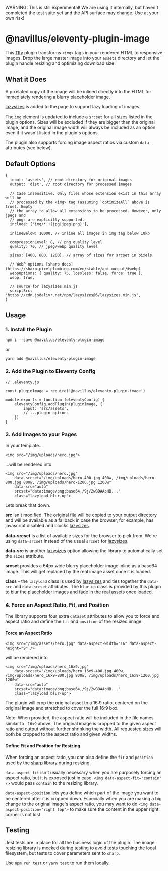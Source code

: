 WARNING:  This is still experimental!  We are using it internally, but haven't completed the test suite yet and the API surface may change.  Use at your own risk!


# @navillus/eleventy-plugin-image

This [11ty](https://11ty.dev) plugin transforms `<img>` tags in your rendered HTML to responsive images. Drop the large master image into your `assets` directory and let the plugin handle resizing and optimizing download size!

## What it Does

A pixelated copy of the image will be inlined directly into the HTML for immediately rendering a blurry placeholder image.

[lazysizes](https://github.com/aFarkas/lazysizes) is added to the page to support lazy loading of images.

The `img` element is updated to include a `srcset` for all sizes listed in the plugin options. Sizes will be excluded if they are bigger than the original image, and the original image width will always be included as an option even if it wasn't listed in the plugin's options.

The plugin also supports forcing image aspect ratios via custom `data-` attributes (see below).

## Default Options

```
{
  input: 'assets', // root directory for original images
  output: 'dist', // root directory for processed images

  // Case insensitive. Only files whose extension exist in this array will be
  // processed by the <img> tag (assuming `optimizeAll` above is true). Empty
  // the array to allow all extensions to be processed. However, only jpegs and
  // pngs are explicitly supported.
  include: ['img/*.+(jpg|jpeg|png)'],

  inlineBelow: 10000, // inline all images in img tag below 10kb

  compressionLevel: 8, // png quality level
  quality: 70, // jpeg/webp quality level

  sizes: [400, 800, 1200], // array of sizes for srcset in pixels

  // WebP options [sharp docs](https://sharp.pixelplumbing.com/en/stable/api-output/#webp)
  webpOptions: { quality: 75, lossless: false, force: true },
  webp: true,

  // source for lazysizes.min.js
  scriptSrc: 'https://cdn.jsdelivr.net/npm/lazysizes@5/lazysizes.min.js',
}
```

## Usage

### 1. Install the Plugin

```
npm i --save @navillus/eleventy-plugin-image
```

or

```
yarn add @navillus/eleventy-plugin-image
```

### 2. Add the Plugin to Eleventy Config

```
// .eleventy.js

const pluginImage = require('@navillus/eleventy-plugin-image')

module.exports = function (eleventyConfig) {
    eleventyConfig.addPlugin(pluginImage, {
        input: 'src/assets',
        // ...plugin options
    })
}
```

### 3. Add Images to your Pages

In your template...

```
<img src="/img/uploads/hero.jpg">
```

...will be rendered into

```
<img src="/img/uploads/hero.jpg"
    data-srcset="/img/uploads/hero-400.jpg 400w, /img/uploads/hero-800.jpg 800w, /img/uploads/hero-1200.jpg 1200w"
    data-src="auto"
    srcset="data:image/png;base64,/9j/2wBDAAoHB..."
    class="lazyload blur-up">
```

Lets break that down.

**src** isn't modified. The original file will be copied to your output directory and will be available as a fallback in case the browser, for example, has javascript disabled and blocks [lazysizes](https://github.com/aFarkas/lazysizes).

**data-srcset** is a list of available sizes for the browser to pick from. We're using `data-srcset` instead of the usual `srcset` for [lazysizes](https://github.com/aFarkas/lazysizes).

**data-src** is another [lazysizes](https://github.com/aFarkas/lazysizes#automatically-setting-the-sizes-attribute) option allowing the library to automatically set the `sizes` attribute.

**srcset** provides a 64px wide blurry placeholder image inline as a base64 image. This will get replaced by the real image asset once it is loaded.

**class** - the `lazyload` class is used by [lazysizes](https://github.com/aFarkas/lazysizes#how-to) and ties together the `data-src` and `data-srcset` attributes. The `blur-up` class is provided by this plugin to blur the placeholder images and fade in the real assets once loaded.

### 4. Force an Aspect Ratio, Fit, and Position

The library supports four extra `dataset` attributes to allow you to force and aspect ratio and define the `fit` and `position` of the resized image.

#### Force an Aspect Ratio

```
<img src="/img/assets/hero.jpg" data-aspect-width="16" data-aspect-height="9" />
```

will be rendered into

```
<img src="/img/uploads/hero_16x9.jpg"
    data-srcset="/img/uploads/hero_16x9-400.jpg 400w, /img/uploads/hero_16x9-800.jpg 800w, /img/uploads/hero_16x9-1200.jpg 1200w"
    data-src="auto"
    srcset="data:image/png;base64,/9j/2wBDAAoHB..."
    class="lazyload blur-up">
```

The plugin will crop the original asset to a 16:9 ratio, centered on the original image and stretched to cover the full 16:9 box.

Note: When provided, the aspect ratio will be included in the file names similar to `_16x9` above. The original image is cropped to the given aspect ratio and output without further shrinking the width. All requested sizes will both be cropped to the aspect ratio and given widths.

#### Define Fit and Position for Resizing

When forcing an aspect ratio, you can also define the `fit` and `position` used by the [sharp](https://sharp.pixelplumbing.com/api-resize) library during resizing.

`data-aspect-fit` isn't usually necessary when you are purposely forcing an aspect ratio, but it is exposed just in case. `<img data-aspect-fit="contain" />` would pass `contain` to the resizing library.

`data-aspect-position` lets you define which part of the image you want to be centered after it is cropped down. Especially when you are making a big change to the original image's aspect ratio, you may want to do `<img data-aspect-position="right top">` to make sure the content in the upper right corner is not lost.

## Testing

Jest tests are in place for all the business logic of the plugin. The image resizing library is mocked during testing to avoid tests touching the local filesystem, but tests to cover parameters sent to `sharp`.

Use `npm run test` or `yarn test` to run them locally.
